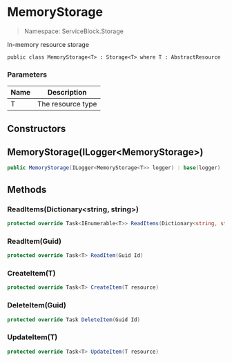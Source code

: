 MemoryStorage
======
> Namespace: ServiceBlock.Storage

In-memory resource storage

```
public class MemoryStorage<T> : Storage<T> where T : AbstractResource
```

### Parameters

Name | Description
--- | ---
T | The resource type


## Constructors

MemoryStorage(ILogger<MemoryStorage<T>>)
------


```csharp
public MemoryStorage(ILogger<MemoryStorage<T>> logger) : base(logger)
```




## Methods

### ReadItems(Dictionary<string, string>)



```csharp
protected override Task<IEnumerable<T>> ReadItems(Dictionary<string, string> searchParams)
```





### ReadItem(Guid)



```csharp
protected override Task<T> ReadItem(Guid Id)
```





### CreateItem(T)



```csharp
protected override Task<T> CreateItem(T resource)
```





### DeleteItem(Guid)



```csharp
protected override Task DeleteItem(Guid Id)
```





### UpdateItem(T)



```csharp
protected override Task<T> UpdateItem(T resource)
```





